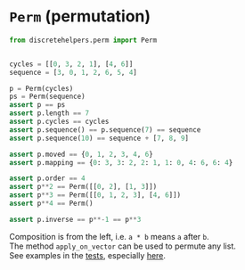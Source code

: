 # `Perm` (permutation)


```python
from discretehelpers.perm import Perm


cycles = [[0, 3, 2, 1], [4, 6]]
sequence = [3, 0, 1, 2, 6, 5, 4]

p = Perm(cycles)
ps = Perm(sequence)
assert p == ps
assert p.length == 7
assert p.cycles == cycles
assert p.sequence() == p.sequence(7) == sequence
assert p.sequence(10) == sequence + [7, 8, 9]

assert p.moved == {0, 1, 2, 3, 4, 6}
assert p.mapping == {0: 3, 3: 2, 2: 1, 1: 0, 4: 6, 6: 4}

assert p.order == 4
assert p**2 == Perm([[0, 2], [1, 3]])
assert p**3 == Perm([[0, 1, 2, 3], [4, 6]])
assert p**4 == Perm()

assert p.inverse == p**-1 == p**3
```

Composition is from the left, i.e. `a * b` means `a` after `b`.<br>
The method `apply_on_vector` can be used to permute any list.<br>
See examples in the [tests](test), especially [here](test/02_concat/b_wiki_examples).
